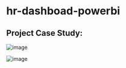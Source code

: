 # hr-dashboad-powerbi

## Project Case Study: 


![image](https://github.com/Sourabh905/hr-dashboad-powerbi/assets/137391134/ea818de0-61c7-45ad-bf8f-e5413ef7c9e4)


![image](https://github.com/Sourabh905/hr-dashboad-powerbi/assets/137391134/a1e2a46e-9c36-4cbe-8156-5658fabf844d)

